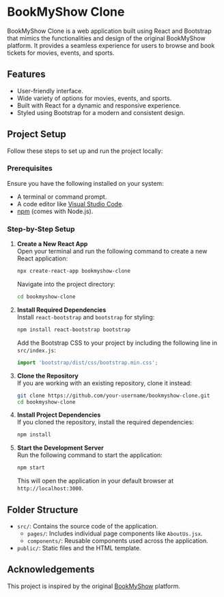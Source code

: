 # BookMyShow Clone

BookMyShow Clone is a web application built using React and Bootstrap that mimics the functionalities and design of the original BookMyShow platform. It provides a seamless experience for users to browse and book tickets for movies, events, and sports.

## Features

- User-friendly interface.
- Wide variety of options for movies, events, and sports.
- Built with React for a dynamic and responsive experience.
- Styled using Bootstrap for a modern and consistent design.

## Project Setup

Follow these steps to set up and run the project locally:

### Prerequisites

Ensure you have the following installed on your system:
- A terminal or command prompt.
- A code editor like [Visual Studio Code](https://code.visualstudio.com/).
- [npm](https://www.npmjs.com/) (comes with Node.js).

### Step-by-Step Setup

1. **Create a New React App**  
   Open your terminal and run the following command to create a new React application:
   ```bash
   npx create-react-app bookmyshow-clone
   ```
   Navigate into the project directory:
   ```bash
   cd bookmyshow-clone
   ```

2. **Install Required Dependencies**  
   Install `react-bootstrap` and `bootstrap` for styling:
   ```bash
   npm install react-bootstrap bootstrap
   ```
   Add the Bootstrap CSS to your project by including the following line in `src/index.js`:
   ```javascript
   import 'bootstrap/dist/css/bootstrap.min.css';
   ```

3. **Clone the Repository**  
   If you are working with an existing repository, clone it instead:
   ```bash
   git clone https://github.com/your-username/bookmyshow-clone.git
   cd bookmyshow-clone
   ```

4. **Install Project Dependencies**  
   If you cloned the repository, install the required dependencies:
   ```bash
   npm install
   ```

5. **Start the Development Server**  
   Run the following command to start the application:
   ```bash
   npm start
   ```
   This will open the application in your default browser at `http://localhost:3000`.


## Folder Structure

- `src/`: Contains the source code of the application.
  - `pages/`: Includes individual page components like `AboutUs.jsx`.
  - `components/`: Reusable components used across the application.
- `public/`: Static files and the HTML template.

## Acknowledgements

This project is inspired by the original [BookMyShow](https://in.bookmyshow.com/) platform.
